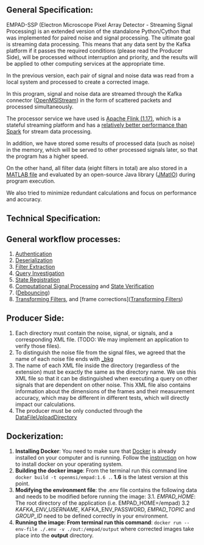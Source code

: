 ## General Specification:

EMPAD-SSP (Electron Microscope Pixel Array Detector - Streaming Signal Processing) is an extended version of the standalone Python/Cython that was implemented for paired noise and signal processing. The ultimate goal is streaming data processing. This means that any data sent by the Kafka platform if it passes the required conditions (please read the Producer Side), will be processed without interruption and priority, and the results will be applied to other computing services at the appropriate time. 

In the previous version, each pair of signal and noise data was read from a local system and processed to create a corrected image.

In this program, signal and noise data are streamed through the Kafka connector ([OpenMSIStream](https://openmsistream.readthedocs.io/en/latest/)) in the form of scattered packets and processed simultaneously.


The processor service we have used is [Apache Flink (1.17)](https://flink.apache.org/), which is a stateful streaming platform and has a [relatively better performance than Spark](https://www.macrometa.com/event-stream-processing/spark-vs-flink) for stream data processing.

In addition, we have stored some results of processed data (such as noise) in the memory, which will be served to other processed signals later, so that the program has a higher speed.

On the other hand, all filter data (eight filters in total) are also stored in a [MATLAB file](https://github.com/paradimdata/varimatstream/blob/main/mask/mask.mat) and evaluated by an open-source Java library ([JMatIO](https://github.com/diffplug/JMatIO)) during program execution.

We also tried to minimize redundant calculations and focus on performance and accuracy.

## Technical Specification:

## General workflow processes:
1. [Authentication](https://github.com/paradimdata/varimatstream/blob/main/src/main/resources/META-INF/main/java/org/paradim/empad/com/EMPADStreamCommand.java#L147)
2. [Deserialization](https://github.com/paradimdata/varimatstream/blob/main/src/main/resources/META-INF/main/java/org/paradim/empad/com/DataFileChunkDeserializer.java#L52)
3. [Filter Extraction](https://github.com/paradimdata/varimatstream/blob/main/src/main/resources/META-INF/main/java/org/paradim/empad/com/StreamingSignalProcessing.java#L101)
4. [Query Investigation](https://github.com/paradimdata/varimatstream/blob/main/src/main/resources/META-INF/main/java/org/paradim/empad/com/EMPADStreamCommand.java#L197)
5. [State Registration](https://github.com/paradimdata/varimatstream/blob/main/src/main/resources/META-INF/main/java/org/paradim/empad/com/StreamingSignalProcessing.java#L357)
6. [Computational Signal Processing](https://github.com/paradimdata/varimatstream/blob/main/src/main/resources/META-INF/main/java/org/paradim/empad/com/StreamingSignalProcessing.java#L624) and [State Verification](https://github.com/paradimdata/varimatstream/blob/main/src/main/resources/META-INF/main/java/org/paradim/empad/com/StreamingSignalProcessing.java#L269)
7. ([Debouncing](https://github.com/paradimdata/varimatstream/blob/main/src/main/resources/META-INF/main/java/org/paradim/empad/com/StreamingSignalProcessing.java#L690))
8. [Transforming Filters](https://github.com/paradimdata/varimatstream/blob/main/src/main/resources/META-INF/main/java/org/paradim/empad/com/StreamingSignalProcessing.java#L782), and [frame corrections]([Transforming Filters](https://github.com/paradimdata/varimatstream/blob/main/src/main/resources/META-INF/main/java/org/paradim/empad/com/StreamingSignalProcessing.java#L853))


## Producer Side:
1. Each directory must contain the noise, signal, or signals, and a corresponding XML file.
(TODO: We may implement an application to verify those files).
2. To distinguish the noise file from the signal files, we agreed that the name of each noise file ends with [_bkg](https://github.com/paradimdata/varimatstream/blob/main/src/main/resources/META-INF/main/java/org/paradim/empad/com/EMPADConstants.java)
3. The name of each XML file inside the directory (regardless of the extension) must be exactly the same as the directory name. We use this XML file so that it can be distinguished when executing a query on other signals that are dependent on other noise. This XML file also contains information about the dimensions of the frames and their measurement accuracy, which may be different in different tests, which will directly impact our calculations.
4. The producer must be only conducted through the [DataFileUploadDirectory](https://openmsistream.readthedocs.io/en/latest/user_info/main_programs/data_file_upload_directory.html)

   
## Dockerization:
1. **Installing Docker**: You need to make sure that [Docker](https://docs.docker.com) is already installed on your computer and is running. Follow the [instruction](https://docs.docker.com/engine/install/) on how to install docker on your operating system.
2. **Building the docker image**: From the terminal run this command line `docker build -t openmsi/empad:1.6 .`. **1.6** is the latest version at this point.
3. **Modifying the environment file**: the .env file contains the following data and needs to be modified before running the image:
 3.1. _EMPAD_HOME_: The root directory of the application (i.e. EMPAD_HOME=/empad)
 3.2 _KAFKA_ENV_USERNAME_, KAFKA_ENV_PASSWORD, _EMPAD_TOPIC_ and _GROUP_ID_ need to be defined correctly in your environment.
4. **Running the image: From terminal run this command**: `docker run --env-file ./.env -v ./out:/empad/output` where corrected images take place into the **output** directory.
